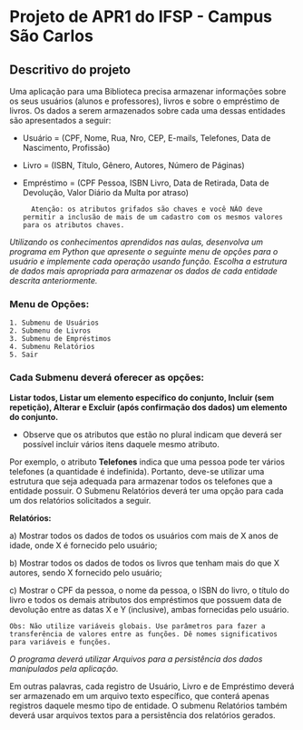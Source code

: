 # Projeto de APR1 do IFSP - Campus São Carlos

## Descritivo do projeto

Uma aplicação para uma Biblioteca precisa armazenar informações sobre os seus
usuários (alunos e professores), livros e sobre o empréstimo de livros. Os dados a serem armazenados sobre cada uma dessas entidades são apresentados a seguir:

- Usuário = (CPF, Nome, Rua, Nro, CEP, E-mails, Telefones, Data de Nascimento, Profissão)
- Livro = (ISBN, Título, Gênero, Autores, Número de Páginas)
- Empréstimo = (CPF Pessoa, ISBN Livro, Data de Retirada, Data de Devolução, Valor Diário da Multa por atraso)

        Atenção: os atributos grifados são chaves e você NÃO deve permitir a inclusão de mais de um cadastro com os mesmos valores para os atributos chaves.

*Utilizando os conhecimentos aprendidos nas aulas, desenvolva um programa em
Python que apresente o seguinte menu de opções para o usuário e implemente cada operação
usando função. Escolha a estrutura de dados mais apropriada para armazenar os dados de
cada entidade descrita anteriormente.*

### Menu de Opções:
    
    1. Submenu de Usuários
    2. Submenu de Livros
    3. Submenu de Empréstimos
    4. Submenu Relatórios
    5. Sair

### Cada Submenu deverá oferecer as opções: 

**Listar todos, Listar um elemento específico do conjunto, Incluir (sem repetição), Alterar e Excluir (após confirmação dos dados) um elemento do conjunto.**
  
- Observe que os atributos que estão no plural indicam que deverá ser possível incluir vários itens daquele mesmo atributo. 

Por exemplo, o atributo **Telefones** indica que uma pessoa pode ter vários telefones (a quantidade é indefinida). Portanto, deve-se utilizar uma estrutura que seja adequada para armazenar todos os telefones que a entidade possuir. O Submenu Relatórios deverá ter uma opção para cada um dos relatórios solicitados a seguir.

**Relatórios:**

a) Mostrar todos os dados de todos os usuários com mais de X anos de idade, onde X é fornecido pelo usuário;

b) Mostrar todos os dados de todos os livros que tenham mais do que X autores, sendo X fornecido pelo usuário;

c) Mostrar o CPF da pessoa, o nome da pessoa, o ISBN do livro, o título do livro e todos os demais atributos dos empréstimos que possuem data de devolução entre as datas X e Y (inclusive), ambas fornecidas pelo usuário.

    Obs: Não utilize variáveis globais. Use parâmetros para fazer a transferência de valores entre as funções. Dê nomes significativos para variáveis e funções.

*O programa deverá utilizar Arquivos para a persistência dos dados manipulados pela aplicação.*

Em outras palavras, cada registro de Usuário, Livro e de Empréstimo deverá ser armazenado em um arquivo texto específico, que conterá apenas registros daquele
mesmo tipo de entidade. O submenu Relatórios também deverá usar arquivos textos para a persistência dos relatórios gerados.
